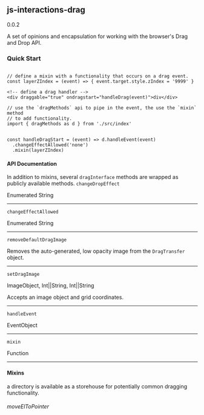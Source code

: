 ## js-interactions-drag

0.0.2

A set of opinions and encapsulation for working with the browser's Drag and Drop API.


### Quick Start

```

// define a mixin with a functionality that occurs on a drag event.
const layerZIndex = (event) => { event.target.style.zIndex = '9999' } 

```

```
<!-- define a drag handler -->
<div draggable="true" ondragstart="handleDrag(event)">div</div>

```

```
// use the `dragMethods` api to pipe in the event, the use the `mixin` method
// to add functionality.
import { dragMethods as d } from './src/index'


const handleDragStart = (event) => d.handleEvent(event)
  .changeEffectAllowed('none')
  .mixin(layerZIndex)

```


#### API Documentation

In addition to mixins, several `dragInterface` methods are wrapped as publicly available methods.
`changeDropEffect`  

Enumerated String  


---
`changeEffectAllowed`  

Enumerated String  



---
`removeDefaultDragImage`

Removes the auto-generated,
low opacity image from the 
`DragTransfer` object.



---
`setDragImage`

ImageObject, Int||String, Int||String
 
Accepts an image object and grid coordinates.
  
  
  
 ---
`handleEvent`  
 
 EventObject
  
  
  
  ---
  `mixin`
  
  Function
  
  
  
  
  ---
  
  #### Mixins
  
 a directory is available as a storehouse for potentially common dragging functionality.
 
 ###### moveElToPointer
  
  
  
  
